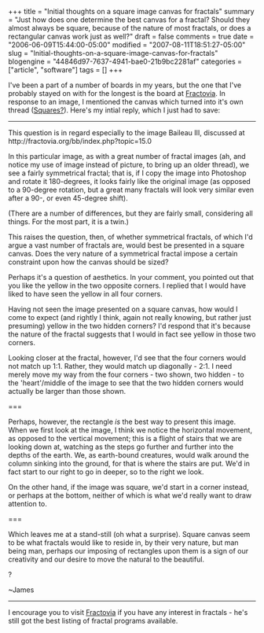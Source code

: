 +++
title = "Initial thoughts on a square image canvas for fractals"
summary = "Just how does one determine the best canvas for a fractal?  Should they almost always be square, because of the nature of most fractals, or does a rectangular canvas work just as well?"
draft = false
comments = true
date = "2006-06-09T15:44:00-05:00"
modified = "2007-08-11T18:51:27-05:00"
slug = "Initial-thoughts-on-a-square-image-canvas-for-fractals"
blogengine = "44846d97-7637-4941-bae0-21b9bc2281af"
categories = ["article", "software"]
tags = []
+++

<p>
I&#39;ve been a part of a number of boards in my years, but the one that I&#39;ve probably stayed on with for the longest is the board at <a href="http://www.fractovia.org/">Fractovia</a>.  In response to an image, I mentioned the canvas which turned into it&#39;s own thread (<a href="http://fractovia.org/bb/index.php?topic=16.0">Squares?</a>).  Here&#39;s my intial reply, which I just had to save:<!--more-->
</p>
<hr />
<p>
This question is in regard especially to the image Baileau III, discussed at http://fractovia.org/bb/index.php?topic=15.0<!--adsense-->
</p>
<p>
In this particular image, as with a great number of fractal images (ah, and notice my use of image instead of picture, to bring up an older thread), we see a fairly symmetrical fractal; that is, if I copy the image into Photoshop and rotate it 180-degrees, it looks fairly like the original image (as opposed to a 90-degree rotation, but a great many fractals will look very similar even after a 90-, or even 45-degree shift).
</p>
<p>
(There are a number of differences, but they are fairly small, considering all things.  For the most part, it is a twin.)
</p>
<p>
This raises the question, then, of whether symmetrical fractals, of which I&#39;d argue a vast number of fractals are, would best be presented in a square canvas.  Does the very nature of a symmetrical fractal impose a certain constraint upon how the canvas should be sized?
</p>
<p>
Perhaps it&#39;s a question of aesthetics.  In your comment, you pointed out that you like the yellow in the two opposite corners.  I replied that I would have liked to have seen the yellow in all four corners.
</p>
<p>
Having not seen the image presented on a square canvas, how would I come to expect (and rightly I think, again not really knowing, but rather just presuming) yellow in the two hidden corners?  I&#39;d respond that it&#39;s because the nature of the fractal suggests that I would in fact see yellow in those two corners.
</p>
<p>
Looking closer at the fractal, however, I&#39;d see that the four corners would not match up 1:1.  Rather, they would match up diagonally - 2:1.  I need merely move my way from the four corners - two shown, two hidden - to the &#39;heart&#39;/middle of the image to see that the two hidden corners would actually be larger than those shown.
</p>
<p>
===
</p>
<p>
Perhaps, however, the rectangle <em>is</em> the best way to present this image.  When we first look at the image, I think we notice the horizontal movement, as opposed to the vertical movement; this is a flight of stairs that we are looking down at, watching as the steps go further and further into the depths of the earth.  We, as earth-bound creatures, would walk around the column sinking into the ground, for that is where the stairs are put.  We&#39;d in fact start to our right to go in deeper, so to the right we look.
</p>
<p>
On the other hand, if the image was square, we&#39;d start in a corner instead, or perhaps at the bottom, neither of which is what we&#39;d really want to draw attention to.
</p>
<p>
===
</p>
<p>
Which leaves me at a stand-still (oh what a surprise).  Square canvas seem to be what fractals would like to reside in, by their very nature, but man being man, perhaps our imposing of rectangles upon them is a sign of our creativity and our desire to move the natural to the beautiful.
</p>
<p>
?
</p>
<p>
~James
</p>
<hr />
<p>
I encourage you to visit <a rel="nofollow" href="http://www.fractovia.org/">Fractovia</a> if you have any interest in fractals - he&#39;s still got the best listing of fractal programs available.
</p>

